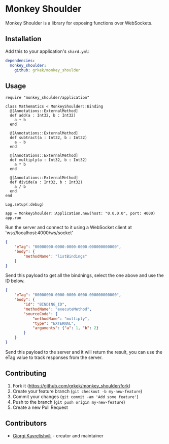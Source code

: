 # Monkey Shoulder

Monkey Shoulder is a library for exposing functions over WebSockets.

## Installation

Add this to your application's `shard.yml`:

```yaml
dependencies:
  monkey_shoulder:
    github: grkek/monkey_shoulder
```

## Usage

```crystal
require "monkey_shoulder/application"

class Mathematics < MonkeyShoulder::Binding
  @[Annotations::ExternalMethod]
  def add(a : Int32, b : Int32)
    a + b
  end

  @[Annotations::ExternalMethod]
  def subtract(a : Int32, b : Int32)
    a - b
  end

  @[Annotations::ExternalMethod]
  def multiply(a : Int32, b : Int32)
    a * b
  end

  @[Annotations::ExternalMethod]
  def divide(a : Int32, b : Int32)
    a / b
  end
end

Log.setup(:debug)

app = MonkeyShoulder::Application.new(host: "0.0.0.0", port: 4000)
app.run
```

Run the server and connect to it using a WebSocket client at 'ws://localhost:4000/ws/socket'

```json
{
    "eTag": "00000000-0000-0000-0000-000000000000",
    "body": {
        "methodName": "listBindings"
    }
}
```

Send this payload to get all the bindnings, select the one above and use the ID below.

```json
{
    "eTag": "00000000-0000-0000-0000-000000000000",
    "body": {
        "id": "BINDING_ID",
        "methodName": "executeMethod",
        "sourceCode": {
            "methodName": "multiply",
            "type": "EXTERNAL",
            "arguments": {"a": 1, "b": 2}
        }
    }
}
```

Send this payload to the server and it will return the result, you can use the eTag value to track responses from the server.


## Contributing

1. Fork it (<https://github.com/grkek/monkey_shoulder/fork>)
2. Create your feature branch (`git checkout -b my-new-feature`)
3. Commit your changes (`git commit -am 'Add some feature'`)
4. Push to the branch (`git push origin my-new-feature`)
5. Create a new Pull Request

## Contributors

- [Giorgi Kavrelishvili](https://github.com/grkek) - creator and maintainer
